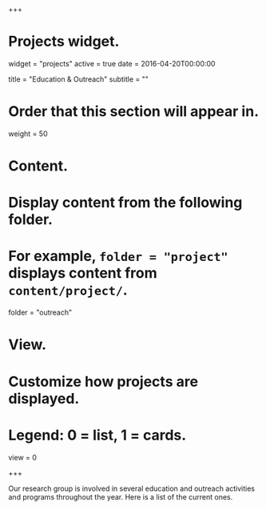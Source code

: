 +++
# Projects widget.
widget = "projects"
active = true
date = 2016-04-20T00:00:00

title = "Education & Outreach"
subtitle = ""

# Order that this section will appear in.
weight = 50

# Content.
# Display content from the following folder.
# For example, `folder = "project"` displays content from `content/project/`.
folder = "outreach"

# View.
# Customize how projects are displayed.
# Legend: 0 = list, 1 = cards.
view = 0



+++



Our research group is involved in several education and outreach activities and programs throughout the year. Here is a list of the current ones.



